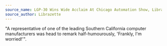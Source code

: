 ```yaml
---
source_name: LGP-30 Wins Wide Acclaim At Chicago Automation Show, Librazette, December 1955, p.6
source_author: Librazette
---
```


"A representative of one of the leading Southern California computer manufacturers was head to remark half-humourously, 'Frankly, I'm worried!'".
